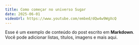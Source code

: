 ```yaml
---
title: Como começar no universo Sugar
date: 2025-06-01
videoUrl: https://www.youtube.com/embed/dQw4w9WgXcQ
---
```


Esse é um exemplo de conteúdo do post escrito em **Markdown**.  
Você pode adicionar listas, títulos, imagens e mais aqui. 